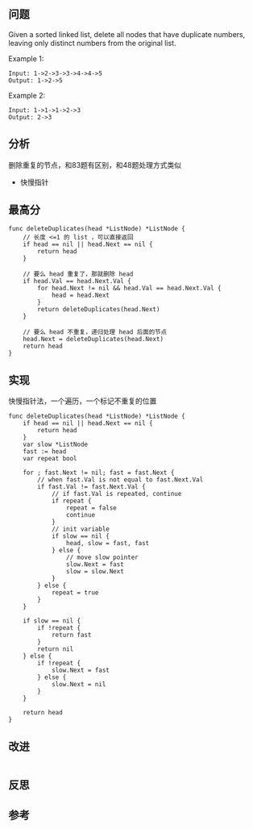 ## 问题
Given a sorted linked list, delete all nodes that have duplicate numbers, leaving only distinct numbers from the original list.

Example 1:
```
Input: 1->2->3->3->4->4->5
Output: 1->2->5
```

Example 2:
```
Input: 1->1->1->2->3
Output: 2->3
```

## 分析
删除重复的节点，和83题有区别，和48题处理方式类似
- 快慢指针

## 最高分
```golang
func deleteDuplicates(head *ListNode) *ListNode {
    // 长度 <=1 的 list ，可以直接返回
    if head == nil || head.Next == nil {
        return head
    }

    // 要么 head 重复了，那就删除 head
    if head.Val == head.Next.Val {
        for head.Next != nil && head.Val == head.Next.Val {
            head = head.Next
        }
        return deleteDuplicates(head.Next)
    }

    // 要么 head 不重复，递归处理 head 后面的节点
    head.Next = deleteDuplicates(head.Next)
    return head
}
```

## 实现
快慢指针法，一个遍历，一个标记不重复的位置
```golang
func deleteDuplicates(head *ListNode) *ListNode {
    if head == nil || head.Next == nil {
        return head
    }
    var slow *ListNode
    fast := head
    var repeat bool

    for ; fast.Next != nil; fast = fast.Next {
        // when fast.Val is not equal to fast.Next.Val
        if fast.Val != fast.Next.Val {
            // if fast.Val is repeated, continue
            if repeat {
                repeat = false
                continue
            }
            // init variable
            if slow == nil {
                head, slow = fast, fast
            } else {
                // move slow pointer
                slow.Next = fast
                slow = slow.Next
            }
        } else {
            repeat = true
        }
    }

    if slow == nil {
        if !repeat {
            return fast
        }
        return nil
    } else {
        if !repeat {
            slow.Next = fast
        } else {
            slow.Next = nil
        }
    }

    return head
}
```

## 改进
```golang

```

## 反思

## 参考